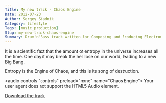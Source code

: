 ```yaml
---
Title: My new track - Chaos Engine
Date: 2012-07-23
Author: Sergey Stadnik
Category: lifestyle
Tags: [music_production]
Slug: my-new-track-chaos-engine
Summary: Drum'n'Bass track written for Composing and Producing Electronic Music course
---
```


It is a scientific fact that the amount of entropy in the universe
increases all the time. One day it may break the hell lose on our world,
leading to a new Big Bang.

Entropy is the Engine of Chaos, and this is its song of destruction.

<audio controls "controls" preload="none" name="Chaos Engine">
    Your user agent does not support the HTML5 Audio element.
	<source src="http://ozmoroz-pub.s3.amazonaws.com/music/Chaos_Engine.mp3" type='audio/mpeg'>
</audio>

<a href="http://ozmoroz-pub.s3.amazonaws.com/music/Chaos_Engine.mp3" download target="_blank">Download the track</a>